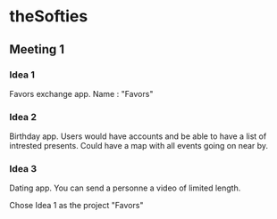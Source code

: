 # theSofties

## Meeting 1
### Idea 1
Favors exchange app. Name : "Favors"
### Idea 2
Birthday app. Users would have accounts and be able to have a list of intrested presents. Could have a map with all events going on near by. 
### Idea 3
Dating app. You can send a personne a video of limited length.


Chose Idea 1 as the project "Favors"

